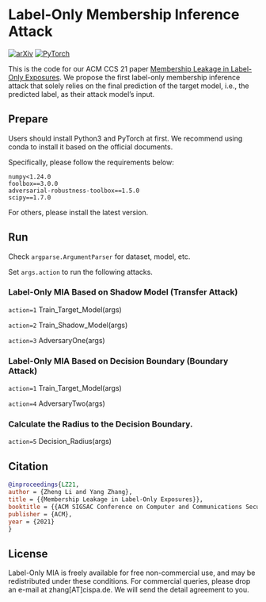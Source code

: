 # Label-Only Membership Inference Attack

[![arXiv](https://img.shields.io/badge/arxiv-2007.15528-b31b1b)](https://arxiv.org/abs/2007.15528)
<a href="https://pytorch.org/get-started/locally/"><img alt="PyTorch" src="https://img.shields.io/badge/PyTorch-ee4c2c?logo=pytorch&logoColor=white"></a>

This is the code for our ACM CCS 21 paper [Membership Leakage in Label-Only Exposures](https://dl.acm.org/doi/abs/10.1145/3460120.3484575).
We propose the first label-only membership inference attack that solely relies on the final prediction of the target model, i.e., the predicted label, as their attack model’s input.

## Prepare
Users should install Python3 and PyTorch at first. We recommend using conda to install it based on the official documents.

Specifically, please follow the requirements below:
```
numpy<1.24.0
foolbox==3.0.0
adversarial-robustness-toolbox==1.5.0
scipy==1.7.0
```
For others, please install the latest version.

## Run
Check ```argparse.ArgumentParser``` for dataset, model, etc.

Set ```args.action``` to run the following attacks.
### Label-Only MIA Based on Shadow Model (Transfer Attack)
```action=1``` Train_Target_Model(args)

```action=2``` Train_Shadow_Model(args)

```action=3``` AdversaryOne(args)

### Label-Only MIA Based on Decision Boundary (Boundary Attack)
```action=1``` Train_Target_Model(args)

```action=4``` AdversaryTwo(args)

### Calculate the Radius to the Decision Boundary.
```action=5``` Decision_Radius(args)

## Citation
```bibtex
@inproceedings{LZ21,
author = {Zheng Li and Yang Zhang},
title = {{Membership Leakage in Label-Only Exposures}},
booktitle = {{ACM SIGSAC Conference on Computer and Communications Security (CCS)}},
publisher = {ACM},
year = {2021}
}
```

## License

Label-Only MIA is freely available for free non-commercial use, and may be redistributed under these conditions. For commercial queries, please drop an e-mail at zhang[AT]cispa.de. We will send the detail agreement to you.

